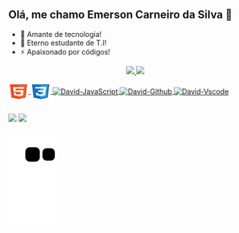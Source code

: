 ## Olá, me chamo Emerson Carneiro da Silva 👋

- 🔭 Amante de tecnologia!
- 🌱 Eterno estudante de T.I!
- ⚡ Apaixonado por códigos!

<div align="center">
  <a href="https://github.com/emersoncarneirodasilva">
  <img height="180em" src="https://github-readme-stats.vercel.app/api?username=emersoncarneirodasilva&show_icons=true&theme=blue-green&include_all_commits=true&count_private=true"/>
  <img height="180em" src="https://github-readme-stats.vercel.app/api/top-langs/?username=emersoncarneirodasilva&layout=compact&langs_count=7&theme=blue-green"/>
</div>
  
<div style="display: inline_block"><br>  
  <img align="center" alt="David-HTML" height="30" width="40" src="https://raw.githubusercontent.com/devicons/devicon/master/icons/html5/html5-original.svg" />
  <img align="center" alt="David-CSS" height="30" width="40" src="https://raw.githubusercontent.com/devicons/devicon/master/icons/css3/css3-original.svg" />
  <img align="center" alt="David-JavaScript" height="30" width="40" src="https://cdn.jsdelivr.net/gh/devicons/devicon/icons/javascript/javascript-original.svg" />
  <img align="center" alt="David-Github" height="30" width="40" src="https://cdn.jsdelivr.net/gh/devicons/devicon/icons/github/github-original.svg" />
  <img align="center" alt="David-Vscode" height="30" width="40" src="https://cdn.jsdelivr.net/gh/devicons/devicon/icons/vscode/vscode-original.svg" />  
</div>
  
  ##
  
<div>
  <a href = "mailto:mersiocarneiro87@gmail.com"><img src="https://img.shields.io/badge/Gmail-D14836?style=for-the-badge&logo=gmail&logoColor=white" target="_blank"></a>
  <a href="https://www.linkedin.com/in/emerson-carneiro-da-silva-2a9402218/" target="_blank"><img src="https://img.shields.io/badge/-LinkedIn-%230077B5?style=for-the-badge&logo=linkedin&logoColor=white" target="_blank"></a>

  ![Snake animation](https://github.com/rafaballerini/rafaballerini/blob/output/github-contribution-grid-snake.svg)
</div>
